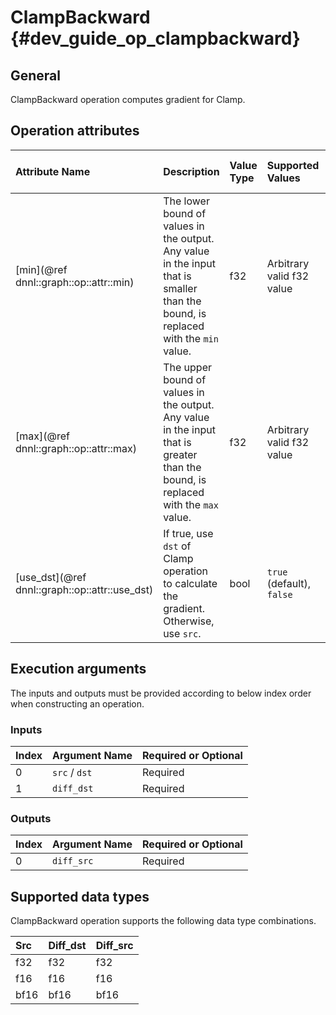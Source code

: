 ClampBackward {#dev_guide_op_clampbackward}
===========================================

## General

ClampBackward operation computes gradient for Clamp.

## Operation attributes

| Attribute Name                                 | Description                                                                                                                       | Value Type | Supported Values          | Required or Optional |
|:-----------------------------------------------|:----------------------------------------------------------------------------------------------------------------------------------|:-----------|:--------------------------|:---------------------|
| [min](@ref dnnl::graph::op::attr::min)         | The lower bound of values in the output. Any value in the input that is smaller than the bound, is replaced with the `min` value. | f32        | Arbitrary valid f32 value | Required             |
| [max](@ref dnnl::graph::op::attr::max)         | The upper bound of values in the output. Any value in the input that is greater than the bound, is replaced with the `max` value. | f32        | Arbitrary valid f32 value | Required             |
| [use_dst](@ref dnnl::graph::op::attr::use_dst) | If true, use `dst` of Clamp operation to calculate the gradient. Otherwise, use `src`.                                            | bool       | `true` (default), `false` | Optional             |

## Execution arguments

The inputs and outputs must be provided according to below index order when
constructing an operation.

### Inputs

| Index | Argument Name | Required or Optional |
|:------|:--------------|:---------------------|
| 0     | `src` / `dst` | Required             |
| 1     | `diff_dst`    | Required             |

### Outputs

| Index | Argument Name | Required or Optional |
|:------|:--------------|:---------------------|
| 0     | `diff_src`    | Required             |

## Supported data types

ClampBackward operation supports the following data type combinations.

| Src  | Diff_dst | Diff_src |
|:-----|:---------|:---------|
| f32  | f32      | f32      |
| f16  | f16      | f16      |
| bf16 | bf16     | bf16     |

